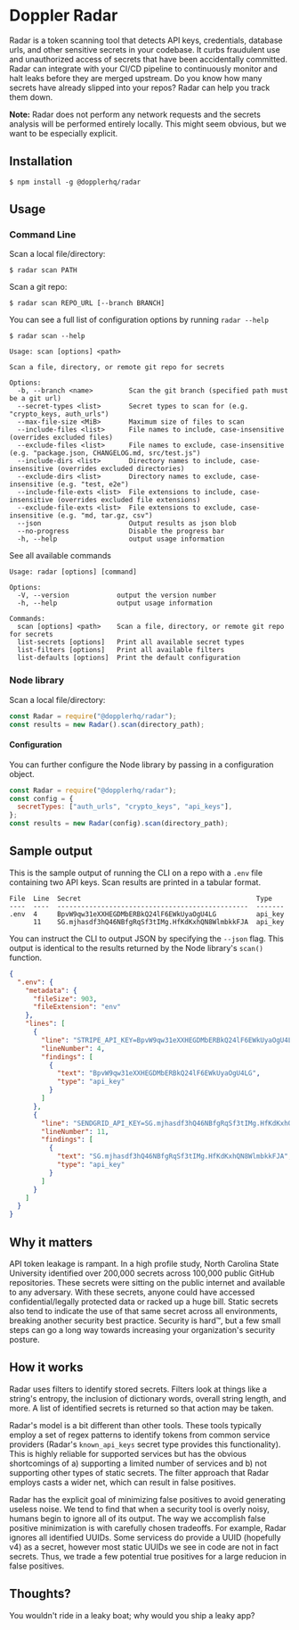# Doppler Radar

Radar is a token scanning tool that detects API keys, credentials, database urls, and other sensitive secrets in your codebase. It curbs fraudulent use and unauthorized access of secrets that have been accidentally committed. Radar can integrate with your CI/CD pipeline to continuously monitor and halt leaks before they are merged upstream. Do you know how many secrets have already slipped into your repos? Radar can help you track them down.

**Note:** Radar does not perform any network requests and the secrets analysis will be performed entirely locally. This might seem obvious, but we want to be especially explicit.

## Installation

```
$ npm install -g @dopplerhq/radar
```

## Usage

### Command Line

Scan a local file/directory:
```
$ radar scan PATH
```

Scan a git repo:
```
$ radar scan REPO_URL [--branch BRANCH]
```

You can see a full list of configuration options by running `radar --help`
```
$ radar scan --help

Usage: scan [options] <path>

Scan a file, directory, or remote git repo for secrets

Options:
  -b, --branch <name>         Scan the git branch (specified path must be a git url)
  --secret-types <list>       Secret types to scan for (e.g. "crypto_keys, auth_urls")
  --max-file-size <MiB>       Maximum size of files to scan
  --include-files <list>      File names to include, case-insensitive (overrides excluded files)
  --exclude-files <list>      File names to exclude, case-insensitive (e.g. "package.json, CHANGELOG.md, src/test.js")
  --include-dirs <list>       Directory names to include, case-insensitive (overrides excluded directories)
  --exclude-dirs <list>       Directory names to exclude, case-insensitive (e.g. "test, e2e")
  --include-file-exts <list>  File extensions to include, case-insensitive (overrides excluded file extensions)
  --exclude-file-exts <list>  File extensions to exclude, case-insensitive (e.g. "md, tar.gz, csv")
  --json                      Output results as json blob
  --no-progress               Disable the progress bar
  -h, --help                  output usage information
```

See all available commands
```
Usage: radar [options] [command]

Options:
  -V, --version            output the version number
  -h, --help               output usage information

Commands:
  scan [options] <path>    Scan a file, directory, or remote git repo for secrets
  list-secrets [options]   Print all available secret types
  list-filters [options]   Print all available filters
  list-defaults [options]  Print the default configuration
```

### Node library

Scan a local file/directory:

``` js
const Radar = require("@dopplerhq/radar");
const results = new Radar().scan(directory_path);
```

#### Configuration

You can further configure the Node library by passing in a configuration object.

``` js
const Radar = require("@dopplerhq/radar");
const config = {
  secretTypes: ["auth_urls", "crypto_keys", "api_keys"],
};
const results = new Radar(config).scan(directory_path);
```

## Sample output

This is the sample output of running the CLI on a repo with a `.env` file containing two API keys. Scan results are printed in a tabular format.

```
File  Line  Secret                                            Type
----  ----  ------------------------------------------------  -------
.env  4     BpvW9qw31eXXHEGDMbERBkQ24lF6EWkUyaOgU4LG          api_key
      11    SG.mjhasdf3hQ46NBfgRqSf3tIMg.HfKdKxhQN8WlmbkkFJA  api_key
```

You can instruct the CLI to output JSON by specifying the `--json` flag. This output is identical to the results returned by the Node library's `scan()` function.

```json
{
  ".env": {
    "metadata": {
      "fileSize": 903,
      "fileExtension": "env"
    },
    "lines": [
      {
        "line": "STRIPE_API_KEY=BpvW9qw31eXXHEGDMbERBkQ24lF6EWkUyaOgU4LG",
        "lineNumber": 4,
        "findings": [
          {
            "text": "BpvW9qw31eXXHEGDMbERBkQ24lF6EWkUyaOgU4LG",
            "type": "api_key"
          }
        ]
      },
      {
        "line": "SENDGRID_API_KEY=SG.mjhasdf3hQ46NBfgRqSf3tIMg.HfKdKxhQN8WlmbkkFJA",
        "lineNumber": 11,
        "findings": [
          {
            "text": "SG.mjhasdf3hQ46NBfgRqSf3tIMg.HfKdKxhQN8WlmbkkFJA",
            "type": "api_key"
          }
        ]
      }
    ]
  }
}
```

## Why it matters
API token leakage is rampant. In a high profile study, North Carolina State University identified over 200,000 secrets across 100,000 public GitHub repositories. These secrets were sitting on the public internet and available to any adversary. With these secrets, anyone could have accessed confidential/legally protected data or racked up a huge bill. Static secrets also tend to indicate the use of that same secret across all environments, breaking another security best practice. Security is hard™, but a few small steps can go a long way towards increasing your organization's security posture.

## How it works

Radar uses filters to identify stored secrets. Filters look at things like a string's entropy, the inclusion of dictionary words, overall string length, and more. A list of identified secrets is returned so that action may be taken.

Radar's model is a bit different than other tools. These tools typically employ a set of regex patterns to identify tokens from common service providers (Radar's `known_api_keys` secret type provides this functionality). This is highly reliable for supported services but has the obvious shortcomings of a) supporting a limited number of services and b) not supporting other types of static secrets. The filter approach that Radar employs casts a wider net, which can result in false positives.

Radar has the explicit goal of minimizing false positives to avoid generating useless noise. We tend to find that when a security tool is overly noisy, humans begin to ignore all of its output. The way we accomplish false positive minimization is with carefully chosen tradeoffs. For example, Radar ignores all identified UUIDs. Some servicess do provide a UUID (hopefully v4) as a secret, however most static UUIDs we see in code are not in fact secrets. Thus, we trade a few potential true positives for a large reducion in false positives.

## Thoughts?
You wouldn't ride in a leaky boat; why would you ship a leaky app?

